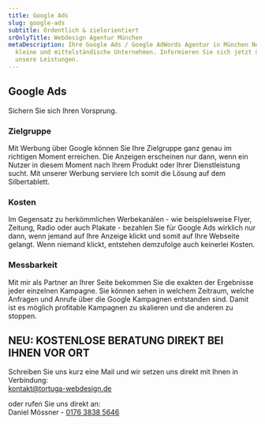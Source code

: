 ```yaml
---
title: Google Ads
slug: google-ads
subtitle: Ordentlich & zielorientiert
srOnlyTitle: Webdesign Agentur München
metaDescription: Ihre Google Ads / Google AdWords Agentur in München Nord für
  kleine und mittelständische Unternehmen. Informieren Sie sich jetzt über
  unsere Leistungen.
---
```

## Google Ads
Sichern Sie sich Ihren Vorsprung.

### Zielgruppe
Mit Werbung über Google können Sie Ihre Zielgruppe ganz genau im richtigen Moment erreichen. Die Anzeigen erscheinen nur dann, wenn ein Nutzer in diesem Moment nach Ihrem Produkt oder Ihrer Dienstleistung sucht. Mit unserer Werbung serviere Ich somit die Lösung auf dem Silbertablett.

### Kosten
Im Gegensatz zu herkömmlichen Werbekanälen - wie beispielsweise Flyer, Zeitung, Radio oder auch Plakate - bezahlen Sie für Google Ads wirklich nur dann, wenn jemand auf Ihre Anzeige klickt und somit auf Ihre Webseite gelangt. Wenn niemand klickt, entstehen demzufolge auch keinerlei Kosten.

### Messbarkeit
Mit mir als Partner an Ihrer Seite bekommen Sie die exakten der Ergebnisse jeder einzelnen Kampagne. Sie können sehen in welchem Zeitraum, welche Anfragen und Anrufe über die Google Kampagnen entstanden sind. Damit ist es möglich profitable Kampagnen zu skalieren und die anderen zu stoppen.

## NEU: KOSTENLOSE BERATUNG DIREKT BEI IHNEN VOR ORT

Schreiben Sie uns kurz eine Mail und wir setzen uns direkt mit Ihnen in Verbindung:  
[kontakt@tortuga-webdesign.de](mailto:kontakt@tortuga-webdesign.de?subject=Webseite)  

oder rufen Sie uns direkt an:  
Daniel Mössner - [0176 3838 5646](tel:004917638385646)
